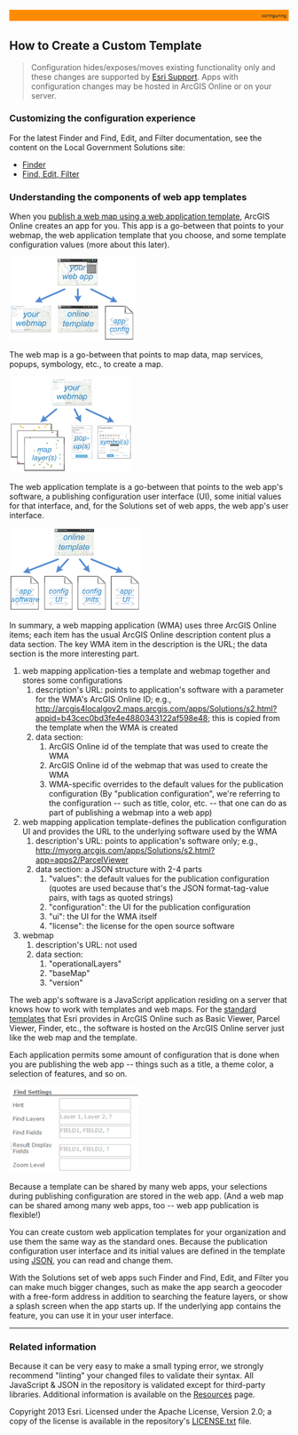[publish a web map using a web application template]: http://resources.arcgis.com/en/help/arcgisonline/index.html#/Make_your_first_app/010q000000z3000000/
[web app structure]: images/webappStructure.png "web app structure"
[web map structure]: images/webmapStructure.png "web map structure"
[template structure]: images/templateStructure.png "template structure"
[standard templates]: http://www.arcgis.com/home/gallery.html#c=esri&t=apps&o=modified&f=configurable
[example publication configuration options]: images/publicationConfiguration.png "example publication configuration options"
[JSON]: http://en.wikipedia.org/wiki/JSON
[Configure map viewer description]: http://resources.arcgis.com/en/help/arcgisonline/index.html#/Configure_map_viewer/010q000000mm000000/
[standard Parcel Viewer]: http://arcgis4localgov2.maps.arcgis.com/home/item.html?id=85ec8f162e654968a3740740075b34c6
[ArcGIS Online Parcel Viewer item summary]: images/ParcelViewerItemThumb.png "ArcGIS Online Parcel Viewer item summary"
[web application template's ArcGIS Online id]: images/arcgisItemPageURL.png "web application template's ArcGIS Online id"
[web application template's server URL location]: images/serverURL.png "web application template's server URL location"
[create a custom template]: http://resources.arcgis.com/en/help/arcgisonline/index.html#//010q00000076000000#ESRI_SECTION1_55703F1EE9C845C3B07BBD85221FB074
[http://www.arcgis.com/sharing/content/items/85ec8f162e654968a3740740075b34c6/data?f=pjson]: http://www.arcgis.com/sharing/content/items/85ec8f162e654968a3740740075b34c6/data?f=pjson
[template in ArcGIS Online]: http://www.arcgis.com/sharing/content/items/85ec8f162e654968a3740740075b34c6/data?f=pjson
[ArcGIS Resources]: http://resources.arcgis.com/en/help/arcgisonline/index.html#/Add_configurable_parameters_to_templates/010q000000ns000000/
[JSON.org]: http://www.json.org/
[user interface changed to white on red]: images/ParcelViewerRed.png "user interface changed to white on red"
[user interface changed to black on orange]: images/ParcelViewerOrange.png "user interface changed to black on orange"
[apps2/ParcelViewer.json]: ../../apps2/ParcelViewer.json
[Red.json]: ../examples2/Red.json
[Orange.json]: ../examples2/Orange.json

[hostonline]: HowToHostAppOnOnline.md
[app configuration file]: UnderstandingConfigurationFile.md
[apps2/ folder]: ../../apps2/
[Solutions online apps GitHub site]: https://github.com/Esri/local-government-online-apps
[doc/examples2/ folder]: ../examples2/
[nls/ folder]: ../../nls/
[Resources]: Resources.md
[Esri Support]: http://support.esri.com/
[LICENSE.txt]: ../../LICENSE.txt

![](images/configuring.png)

## How to Create a Custom Template

> Configuration hides/exposes/moves existing functionality only and these changes are supported by [Esri Support][].
> Apps with configuration changes may be hosted in ArcGIS Online or on your server.

### Customizing the configuration experience
For the latest Finder and Find, Edit, and Filter documentation, see the content on the Local Government Solutions site:

- [Finder](http://solutions.arcgis.com/local-government/help/finder/get-started/additional-configuration/#configuration-panel)
- [Find, Edit, Filter](http://solutions.arcgis.com/local-government/help/find-edit-filter/get-started/additional-configuration/#configuration-panel)

### Understanding the components of web app templates

When you [publish a web map using a web application template][], ArcGIS Online creates an app for you. This app is a go-between that points to your webmap, the web application template that you choose, and some template configuration values (more about this later).

![web app structure][]

The web map is a go-between that points to map data, map services, popups, symbology, etc., to create a map.

![web map structure][]

The web application template is a go-between that points to the web app's software, a publishing configuration user interface (UI), some initial values for that interface, and, for the Solutions set of web apps, the web app's user interface.

![template structure][]

In summary, a web mapping application (WMA) uses three ArcGIS Online items; each item has the usual ArcGIS Online description content plus a data section.  The key WMA item in the description is the URL; the data section is the more interesting part.

1.  web mapping application-ties a template and webmap together and stores some configurations
    1.  description's URL:  points to application's software with a parameter for the WMA's ArcGIS Online ID; e.g.,
    http://arcgis4localgov2.maps.arcgis.com/apps/Solutions/s2.html?appid=b43cec0bd3fe4e4880343122af598e48; this is copied from the template when the WMA is created
    2.  data section:
        1.  ArcGIS Online id of the template that was used to create the WMA
        2.  ArcGIS Online id of the webmap that was used to create the WMA
        3.  WMA-specific overrides to the default values for the publication configuration (By "publication configuration", we're referring to the configuration -- such as title, color, etc. -- that one can do as part of publishing a webmap into a web app)
2.  web mapping application template-defines the publication configuration UI and provides the URL to the underlying software used by the WMA
    1.  description's URL:  points to application's software only; e.g., http://myorg.arcgis.com/apps/Solutions/s2.html?app=apps2/ParcelViewer
    2.  data section:  a JSON structure with 2-4 parts
        1.  "values":  the default values for the publication configuration (quotes are used because that's the JSON format-tag-value pairs, with tags as quoted strings)
        2.  "configuration":  the UI for the publication configuration
        3.  "ui":  the UI for the WMA itself
        4.  "license": the license for the open source software
3.  webmap
    1.  description's URL: not used
    2.  data section:
        1.  "operationalLayers"
        2.  "baseMap"
        3.  "version"


The web app's software is a JavaScript application residing on a server that knows how to work with templates and web maps. For the [standard templates][] that Esri provides in ArcGIS Online such as Basic Viewer, Parcel Viewer, Finder, etc., the software is hosted on the ArcGIS Online server just like the web map and the template.

Each application permits some amount of configuration that is done when you are publishing the web app -- things such as a title, a theme color, a selection of features, and so on.

![example publication configuration options][]

Because a template can be shared by many web apps, your selections during publishing configuration are stored in the web app. (And a web map can be shared among many web apps, too -- web app publication is flexible!)

You can create custom web application templates for your organization and use them the same way as the standard ones. Because the publication configuration user interface and its initial values are defined in the template using [JSON][], you can read and change them.

With the Solutions set of web apps such Finder and Find, Edit, and Filter you can make much bigger changes, such as make the app search a geocoder with a free-form address in addition to searching the feature layers, or show a splash screen when the app starts up. If the underlying app contains the feature, you can use it in your user interface.

----------
### Related information

Because it can be very easy to make a small typing error, we strongly recommend "linting" your changed files to validate their syntax. All JavaScript & JSON in the repository is validated except for third-party libraries. Additional information is available on the [Resources][] page.

Copyright 2013 Esri. Licensed under the Apache License, Version 2.0; a copy of the license is available in the repository's [LICENSE.txt][] file.